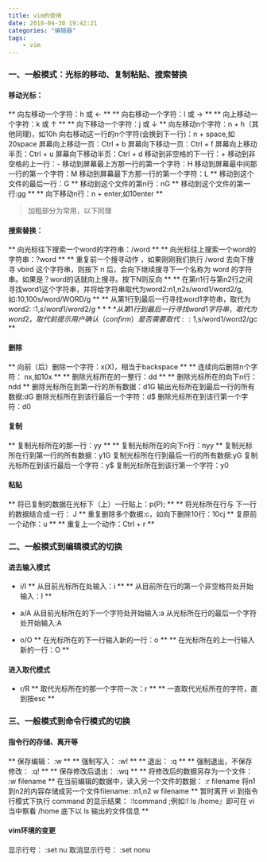```yaml
---
title: vim的使用
date: 2018-04-30 19:42:21
categories: "编辑器"
tags:
	- vim
---
```

### 一、一般模式：光标的移动、复制粘贴、搜索替换
#### 移动光标： 
** 向左移动一个字符：h 或 ← **
** 向右移动一个字符：l 或 → **
** 向上移动一个字符：k 或 ↑ **
** 向下移动一个字符：j 或 ↓ **
向左移动n个字符：n + h（其他同理)，如10h
向右移动这一行的n个字符(会换到下一行)：n + space,如20space
屏幕向上移动一页：Ctrl + b
屏幕向下移动一页：Ctrl + f
屏幕向上移动半页：Ctrl + u
屏幕向下移动半页：Ctrl + d
移动到非空格的下一行：+
移动到非空格的上一行：-
移动到屏幕最上方那一行的第一个字符：H
移动到屏幕最中间那一行的第一个字符：M
移动到屏幕最下方那一行的第一个字符：L
** 移动到这个文件的最后一行：G **
移动到这个文件的第n行：nG
** 移动到这个文件的第一行:gg **
** 向下移动n行：n + enter,如10enter **
> 加粗部分为常用，以下同理

#### 搜索替换：
** 向光标往下搜索一个word的字符串：/word **
** 向光标往上搜索一个word的字符串：?word **
** 重复前一个搜寻动作 ，如果刚刚我们执行 /word 去向下搜寻 vbird 这个字符串，则按下 n 后，会向下继续搜寻下一个名称为 word 的字符串。如果是？word的话就向上搜寻。按下N则反向 **
** 在第n1行与第n2行之间寻找word1这个字符串，并将给字符串取代为word2:n1,n2s/word1/word2/g, 如:10,100s/word/WORD/g **
** 从第1行到最后一行寻找word1字符串，取代为word2: :1,$s/word1/word2/g **
** 从第1行到最后一行寻找word1字符串，取代为word2，取代前提示用户确认（confirm）是否需要取代: :1,$s/word1/word2/gc **

#### 删除
** 向前（后）删除一个字符：x(X)，相当于backspace **
** 连续向后删除n个字符： nx,如10x **
** 删除光标所在的一整行：dd **
** 删除光标所在的向下n行：ndd **
删除光标所在到第一行的所有数据：d1G
输出光标所在到最后一行的所有数据:dG
删除光标所在到该行最后一个字符：d$
删除光标所在到该行第一个字符：d0

#### 复制
** 复制光标所在的那一行：yy **
** 复制光标所在的向下n行：nyy **
复制光标所在行到第一行的所有数据：y1G
复制光标所在行到最后一行的所有数据:yG
复制光标所在到该行最后一个字符：y$
复制光标所在到该行第一个字符：y0

#### 粘贴
** 将已复制的数据在光标下（上）一行贴上：p(P); **
** 将光标所在行与 下一行的数据结合成一行： J **
重复删除多个数据:c，如向下删除10行：10cj
** 复原前一个动作：u **
** 重复上一个动作：Ctrl + r **

### 二、一般模式到编辑模式的切换
#### 进去输入模式
- i/I
** 从目前光标所在处输入：i **
** 从目前所在行的第一个非空格符处开始输入：I **

- a/A
从目前光标所在的下一个字符处开始输入:a
从光标所在行的最后一个字符处开始输入:A

- o/O
** 在光标所在的下一行输入新的一行：o **
** 在光标所在的上一行输入新的一行：O **

#### 进入取代模式
- r/R
** 取代光标所在的那一个字符一次：r **
** 一直取代光标所在的字符，直到按esc **


### 三、一般模式到命令行模式的切换
#### 指令行的存储、离开等
** 保存编辑： :w **
** 强制写入： :w! **
** 退出： :q **
** 强制退出，不保存修改： :q! **
** 保存修改后退出： :wq **
** 将修改后的数据另存为一个文件： :w filename **
在当前编辑的数据中，读入另一个文件的数据： :r filename 
将n1到n2的内容存储成另一个文件filename: :n1,n2 w filename
** 	暂时离开 vi 到指令行模式下执行 command 的显示结果： :!command ;例如:! ls /home』即可在 vi 当中察看 /home 底下以 ls 输出的文件信息 **

#### vim环境的变更
显示行号： :set nu
取消显示行号： :set nonu